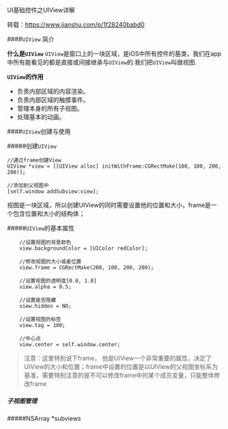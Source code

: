 UI基础控件之UIView详解

转载：https://www.jianshu.com/p/1f28240babd0

####`UIView` 简介

**什么是`UIView`**
`UIView`是窗口上的一块区域，是iOS中所有控件的基类，我们在app中所有能看见的都是直接或间接继承与`UIView`的.我们把`UIView`叫做视图.

**`UIView`的作用**
+ 负责内部区域的内容渲染。
+ 负责内部区域的触摸事件。
+ 管理本身的所有子视图。
+ 处理基本的动画。

####`UIView`创建与使用

#####创建`UIView`
```object-c
//通过frame创建View
UIView *view = [[UIView alloc] initWithFrame:CGRectMake(100, 100, 200, 200)];
    
//添加到父视图中
[self.window addSubview:view];
```
视图是一块区域，所以创建UIView的同时需要设置他的位置和大小，frame是一个包含位置和大小的结构体；

#####`UIView`的基本属性
```object-c
    //设置视图的背景颜色
    view.backgroundColor = [UIColor redColor];
    
    //修改视图的大小或者位置
    view.frame = CGRectMake(200, 100, 200, 200);
    
    //设置视图的透明度[0.0, 1.0]
    view.alpha = 0.5;
    
    //设置是否隐藏
    view.hidden = NO;
    
    //设置视图的标签
    view.tag = 100;
    
    //中心点
    view.center = self.window.center;
```
>注意：这里特别说下frame， 他是UIView一个非常重要的属性，决定了UIView的大小和位置；frame中设置的位置是以UIView的父视图坐标系为基准，需要特别注意的是不可以修改frame中的某个成员变量，只能整体修改frame

##### 子视图管理
#####NSArray *subviews



























